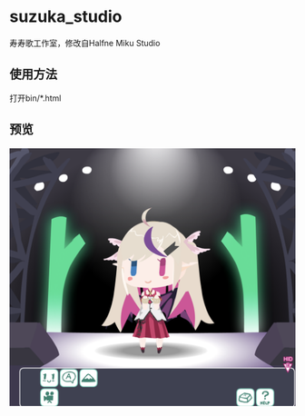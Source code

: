 # suzuka_studio
寿寿歌工作室，修改自Halfne Miku Studio

## 使用方法
打开bin/*.html

## 预览

![preview](./preview.png)
